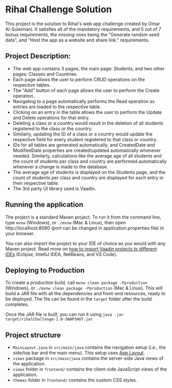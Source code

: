 # Rihal Challenge Solution

This project is the solution to Rihal's web app challenge created by Omar Al-Suleimani. It satisfies all of the mandatory requirements, and 5 out of 7 bonus requirements, the missing ones being the "Generate random seed data", and "Host the app as a website and share link." requirements. 

## Project Description:
- The web app contains 3 pages, the main page: Students, and two other pages: Classes and Countries.
- Each page allows the user to perform CRUD operations on the respective tables.
- The "Add" button of each page allows the user to perform the Create operation.
- Navigating to a page automatically performs the Read operation as entries are loaded to the respective table.
- Clicking on an entry in the table allows the user to perform the Update and Delete operations for that entry.
- Deleting a class or a country would result in the deletion of all students registered to the class or the country.
- Similarly, updating the ID of a class or a country would update the respective field for every student registered to that class or country.
- IDs for all tables are generated automatically, and CreatedDate and ModifiedDate properties are created\updated automatically whenever needed. Similarly, calculations like the average age of all students and the count of students per class and country are performed automatically whenever a change is made to the database.
- The average age of students is displayed on the Students page, and the count of students per class and country are displayed for each entry in their respective table.
- The 3rd party UI library used is Vaadin.

## Running the application

The project is a standard Maven project. To run it from the command line,
type `mvnw` (Windows), or `./mvnw` (Mac & Linux), then open
http://localhost:8080 (port can be changed in application.properties file) in your browser.

You can also import the project to your IDE of choice as you would with any
Maven project. Read more on [how to import Vaadin projects to different IDEs](https://vaadin.com/docs/latest/guide/step-by-step/importing) (Eclipse, IntelliJ IDEA, NetBeans, and VS Code).

## Deploying to Production

To create a production build, call `mvnw clean package -Pproduction` (Windows),
or `./mvnw clean package -Pproduction` (Mac & Linux).
This will build a JAR file with all the dependencies and front-end resources,
ready to be deployed. The file can be found in the `target` folder after the build completes.

Once the JAR file is built, you can run it using
`java -jar target/rihalChallenge-1.0-SNAPSHOT.jar`

## Project structure

- `MainLayout.java` in `src/main/java` contains the navigation setup (i.e., the
  side/top bar and the main menu). This setup uses
  [App Layout](https://vaadin.com/docs/components/app-layout).
- `views` package in `src/main/java` contains the server-side Java views of the application.
- `views` folder in `frontend/` contains the client-side JavaScript views of the application.
- `themes` folder in `frontend/` contains the custom CSS styles.
